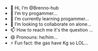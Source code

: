 - 👋 Hi, I’m @Brenno-hub
- 👀 I’m try progammer...
- 🌱 I’m currently learning progammer...
- 💞️ I’m looking to collaborate on alone...
- 📫 How to reach me it's the question ...
- 😄 Pronouns: he/him...
- ⚡ Fun fact: the gas have Kg so LOL...

<!---
Brenno-hub/Brenno-hub is a ✨ special ✨ repository because its `README.md` (this file) appears on your GitHub profile.
You can click the Preview link to take a look at your changes.
--->
